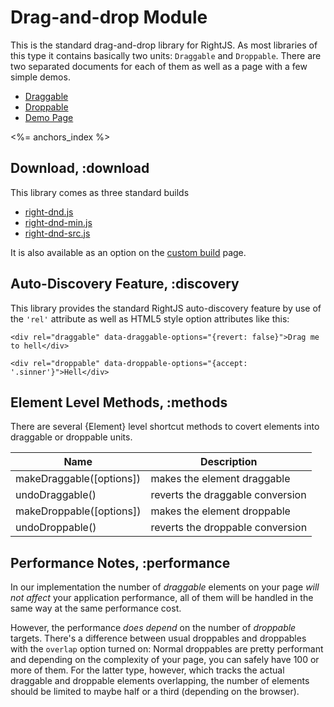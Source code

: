 # Drag-and-drop Module

This is the standard drag-and-drop library for RightJS. As most libraries of this type it
contains basically two units: `Draggable` and `Droppable`. There are two separated documents
for each of them as well as a page with a few simple demos.

* [Draggable](/goods/drag-and-drop/draggable)
* [Droppable](/goods/drag-and-drop/droppable)
* [Demo Page](/goods/drag-and-drop/demo)

<%= anchors_index %>

## Download, :download

This library comes as three standard builds

* [right-dnd.js](/builds/goods/right-dnd.js)
* [right-dnd-min.js](/builds/goods/right-dnd-min.js)
* [right-dnd-src.js](/builds/goods/right-dnd-src.js)
  
It is also available as an option on the [custom build](<%= builds_path %>) page.

## Auto-Discovery Feature, :discovery

This library provides the standard RightJS auto-discovery feature by use of the
`'rel'` attribute as well as HTML5 style option attributes like this:

    <div rel="draggable" data-draggable-options="{revert: false}">Drag me to hell</div>

    <div rel="droppable" data-droppable-options="{accept: '.sinner'}">Hell</div>

## Element Level Methods, :methods

There are several {Element} level shortcut methods to covert elements into
draggable or droppable units.

Name                       | Description
---------------------------|---------------------------------
makeDraggable(\[options\]) | makes the element draggable
undoDraggable()            | reverts the draggable conversion
makeDroppable(\[options\]) | makes the element droppable
undoDroppable()            | reverts the droppable conversion


## Performance Notes, :performance

In our implementation the number of _draggable_ elements on your page _will not affect_
your application performance, all of them will be handled in the same way at the same 
performance cost.

However, the performance _does depend_ on the number of _droppable_ targets. There's a
difference between usual droppables and droppables with the `overlap` option turned on:
Normal droppables are pretty performant and depending on the complexity of your page, 
you can safely have 100 or more of them. For the latter type, however, which tracks the 
actual draggable and droppable elements overlapping, the number of elements should be
limited to maybe half or a third (depending on the browser).

